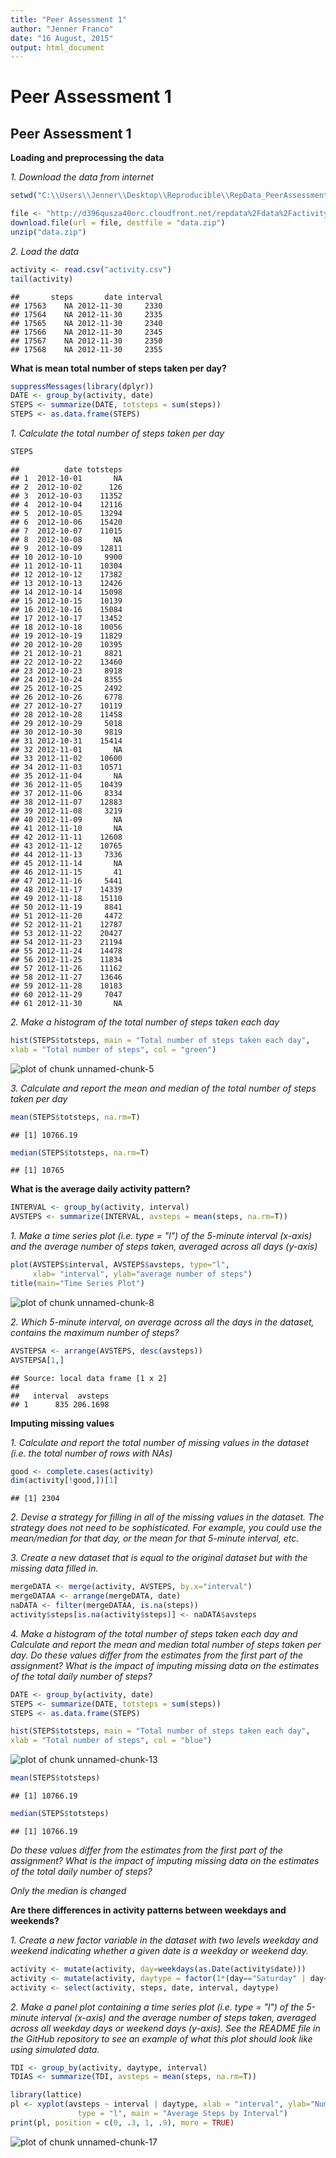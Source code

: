 ```yaml
---
title: "Peer Assessment 1"
author: "Jenner Franco"
date: "16 August, 2015"
output: html_document
---
```


# Peer Assessment 1
## Peer Assessment 1

**Loading and preprocessing the data**

*1. Download the data from internet*

```r
setwd("C:\\Users\\Jenner\\Desktop\\Reproducible\\RepData_PeerAssessment1")

file <- "http://d396qusza40orc.cloudfront.net/repdata%2Fdata%2Factivity.zip"
download.file(url = file, destfile = "data.zip")
unzip("data.zip")
```

*2. Load the data*

```r
activity <- read.csv("activity.csv")
tail(activity)
```

```
##       steps       date interval
## 17563    NA 2012-11-30     2330
## 17564    NA 2012-11-30     2335
## 17565    NA 2012-11-30     2340
## 17566    NA 2012-11-30     2345
## 17567    NA 2012-11-30     2350
## 17568    NA 2012-11-30     2355
```

**What is mean total number of steps taken per day?**


```r
suppressMessages(library(dplyr))
DATE <- group_by(activity, date)
STEPS <- summarize(DATE, totsteps = sum(steps))
STEPS <- as.data.frame(STEPS)
```
*1. Calculate the total number of steps taken per day*


```r
STEPS
```

```
##          date totsteps
## 1  2012-10-01       NA
## 2  2012-10-02      126
## 3  2012-10-03    11352
## 4  2012-10-04    12116
## 5  2012-10-05    13294
## 6  2012-10-06    15420
## 7  2012-10-07    11015
## 8  2012-10-08       NA
## 9  2012-10-09    12811
## 10 2012-10-10     9900
## 11 2012-10-11    10304
## 12 2012-10-12    17382
## 13 2012-10-13    12426
## 14 2012-10-14    15098
## 15 2012-10-15    10139
## 16 2012-10-16    15084
## 17 2012-10-17    13452
## 18 2012-10-18    10056
## 19 2012-10-19    11829
## 20 2012-10-20    10395
## 21 2012-10-21     8821
## 22 2012-10-22    13460
## 23 2012-10-23     8918
## 24 2012-10-24     8355
## 25 2012-10-25     2492
## 26 2012-10-26     6778
## 27 2012-10-27    10119
## 28 2012-10-28    11458
## 29 2012-10-29     5018
## 30 2012-10-30     9819
## 31 2012-10-31    15414
## 32 2012-11-01       NA
## 33 2012-11-02    10600
## 34 2012-11-03    10571
## 35 2012-11-04       NA
## 36 2012-11-05    10439
## 37 2012-11-06     8334
## 38 2012-11-07    12883
## 39 2012-11-08     3219
## 40 2012-11-09       NA
## 41 2012-11-10       NA
## 42 2012-11-11    12608
## 43 2012-11-12    10765
## 44 2012-11-13     7336
## 45 2012-11-14       NA
## 46 2012-11-15       41
## 47 2012-11-16     5441
## 48 2012-11-17    14339
## 49 2012-11-18    15110
## 50 2012-11-19     8841
## 51 2012-11-20     4472
## 52 2012-11-21    12787
## 53 2012-11-22    20427
## 54 2012-11-23    21194
## 55 2012-11-24    14478
## 56 2012-11-25    11834
## 57 2012-11-26    11162
## 58 2012-11-27    13646
## 59 2012-11-28    10183
## 60 2012-11-29     7047
## 61 2012-11-30       NA
```

*2. Make a histogram of the total number of steps taken each day*


```r
hist(STEPS$totsteps, main = "Total number of steps taken each day", 
xlab = "Total number of steps", col = "green")
```

![plot of chunk unnamed-chunk-5](figure/unnamed-chunk-5-1.png) 

*3. Calculate and report the mean and median of the total number of steps taken per day*


```r
mean(STEPS$totsteps, na.rm=T)
```

```
## [1] 10766.19
```

```r
median(STEPS$totsteps, na.rm=T)
```

```
## [1] 10765
```

**What is the average daily activity pattern?**


```r
INTERVAL <- group_by(activity, interval)
AVSTEPS <- summarize(INTERVAL, avsteps = mean(steps, na.rm=T))
```

*1. Make a time series plot (i.e. type = "l") of the 5-minute interval (x-axis) and the average number of steps taken, averaged across all days (y-axis)*


```r
plot(AVSTEPS$interval, AVSTEPS$avsteps, type="l",
     xlab= "interval", ylab="average number of steps")
title(main="Time Series Plot")
```

![plot of chunk unnamed-chunk-8](figure/unnamed-chunk-8-1.png) 

*2. Which 5-minute interval, on average across all the days in the dataset, contains the maximum number of steps?*


```r
AVSTEPSA <- arrange(AVSTEPS, desc(avsteps))
AVSTEPSA[1,]
```

```
## Source: local data frame [1 x 2]
## 
##   interval  avsteps
## 1      835 206.1698
```

**Imputing missing values**

*1. Calculate and report the total number of missing values in the dataset (i.e. the total number of rows with NAs)*


```r
good <- complete.cases(activity)
dim(activity[!good,])[1]
```

```
## [1] 2304
```

*2. Devise a strategy for filling in all of the missing values in the dataset. The strategy does not need to be sophisticated. For example, you could use the mean/median for that day, or the mean for that 5-minute interval, etc.*

*3. Create a new dataset that is equal to the original dataset but with the missing data filled in.*


```r
mergeDATA <- merge(activity, AVSTEPS, by.x="interval")
mergeDATAA <- arrange(mergeDATA, date)
naDATA <- filter(mergeDATAA, is.na(steps))
activity$steps[is.na(activity$steps)] <- naDATA$avsteps
```

*4. Make a histogram of the total number of steps taken each day and Calculate and report the mean and median total number of steps taken per day. Do these values differ from the estimates from the first part of the assignment? What is the impact of imputing missing data on the estimates of the total daily number of steps?*


```r
DATE <- group_by(activity, date)
STEPS <- summarize(DATE, totsteps = sum(steps))
STEPS <- as.data.frame(STEPS)
```

```r
hist(STEPS$totsteps, main = "Total number of steps taken each day", 
xlab = "Total number of steps", col = "blue")
```

![plot of chunk unnamed-chunk-13](figure/unnamed-chunk-13-1.png) 

```r
mean(STEPS$totsteps)
```

```
## [1] 10766.19
```

```r
median(STEPS$totsteps)
```

```
## [1] 10766.19
```

*Do these values differ from the estimates from the first part of the assignment? What is the impact of imputing missing data on the estimates of the total daily number of steps?*

*Only the median is changed*

**Are there differences in activity patterns between weekdays and weekends?**

*1. Create a new factor variable in the dataset with two levels weekday and weekend indicating whether a given date is a weekday or weekend day.*


```r
activity <- mutate(activity, day=weekdays(as.Date(activity$date)))
activity <- mutate(activity, daytype = factor(1*(day=="Saturday" | day=="Sunday"), labels = c("weekday", "weekend")))
activity <- select(activity, steps, date, interval, daytype)
```

*2. Make a panel plot containing a time series plot (i.e. type = "l") of the 5-minute interval (x-axis) and the average number of steps taken, averaged across all weekday days or weekend days (y-axis). See the README file in the GitHub repository to see an example of what this plot should look like using simulated data.*


```r
TDI <- group_by(activity, daytype, interval)
TDIAS <- summarize(TDI, avsteps = mean(steps, na.rm=T))
```


```r
library(lattice)
pl <- xyplot(avsteps ~ interval | daytype, xlab = "interval", ylab="Number of steps", data=TDIAS, 
               type = "l", main = "Average Steps by Interval")
print(pl, position = c(0, .3, 1, .9), more = TRUE)
```

![plot of chunk unnamed-chunk-17](figure/unnamed-chunk-17-1.png) 

